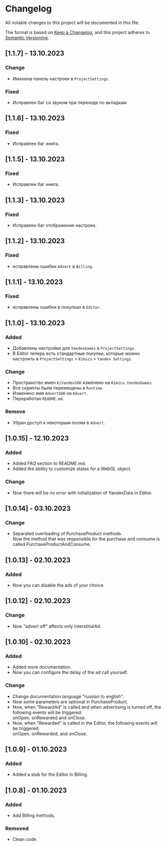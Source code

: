 # Changelog

All notable changes to this project will be documented in this file.

The format is based on [Keep a Changelog](https://keepachangelog.com/en/1.0.0/),
and this project adheres to [Semantic Versioning](https://semver.org/spec/v2.0.0.html).

## [1.1.7] - 13.10.2023
### Change
- Именена панель настроек в `ProjectSettings`.

### Fixed
- Исправлен баг со звуком при переходе по вкладкам


## [1.1.6] - 13.10.2023
### Fixed
- Исправлен баг инита.


## [1.1.5] - 13.10.2023
### Fixed
- Исправлен баг инита.


## [1.1.3] - 13.10.2023
### Fixed
- Исправлен баг отображения настроек.


## [1.1.2] - 13.10.2023
### Fixed
- исправлены ошибки `Advert` и `Billing`.


## [1.1.1] - 13.10.2023
### Fixed
- исправлены ошибки в покупках в `Editor`.


## [1.1.0] - 13.10.2023
### Added
- Добавлены настройки для `YandexGames` в `ProjectSettings`.
- В Editor теперь есть стандартные покупки, которые можно настроить в `ProjectSettings` > `Kimicu` > `Yandex Settings`.

### Change
- Пространство имен `KiYandexSDK` изменено на `Kimicu.YandexGames`.
- Все скрипты были перемещены в `Runtime`.
- Изменено имя `AdvertSDK` на `Advert`.
- Переработан `README.md`.

### Remove
- Убран доступ к некоторым полям в `Advert`.


## [1.0.15] - 12.10.2023
### Added
- Added FAQ section to README.md.
- Added the ability to customize states for a WebGL object.

### Change
- Now there will be no error with initialization of YandexData in Editor.


## [1.0.14] - 03.10.2023
### Change
- Separated overloading of PurchaseProduct methods. <br>
Now the method that was responsible for the purchase and consume is called PurchaseProductAndConsume.


## [1.0.13] - 02.10.2023
### Added
- Now you can disable the ads of your choice.


## [1.0.12] - 02.10.2023
### Change
- Now "advert off" affects only InterstitialAd.


## [1.0.10] - 02.10.2023
### Added
- Added more documentation.
- Now you can configure the delay of the ad call yourself.

### Change
- Change documentation language "russian to english".
- Now some parameters are optional in PurchaseProduct.
- Now, when "RewardAd" is called and when advertising is turned off, the following events will be triggered: <br>
onOpen, onRewarded and onClose.
- Now, when "Rewarded" is called in the Editor, the following events will be triggered: <br>
  onOpen, onRewarded, and onClose.


## [1.0.9] - 01.10.2023
### Added
- Added a stub for the Editor in Billing.


## [1.0.8] - 01.10.2023
### Added
- Add Billing methods.

### Removed
- Clean code.